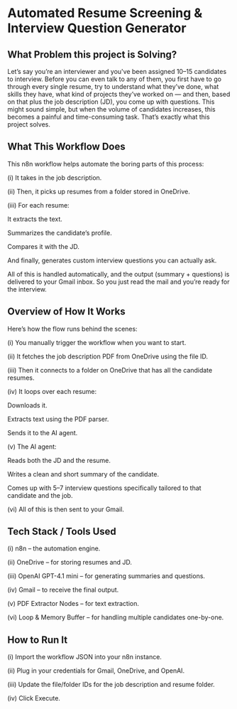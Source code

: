 # Automated Resume Screening & Interview Question Generator
## What Problem this project is Solving?
Let’s say you’re an interviewer and you've been assigned 10–15 candidates to interview. Before you can even talk to any of them, you first have to go through every single resume, try to understand what they’ve done, what skills they have, what kind of projects they’ve worked on — and then, based on that plus the job description (JD), you come up with questions. This might sound simple, but when the volume of candidates increases, this becomes a painful and time-consuming task.
That’s exactly what this project solves.

## What This Workflow Does
This n8n workflow helps automate the boring parts of this process:

(i) It takes in the job description.

(ii) Then, it picks up resumes from a folder stored in OneDrive.

(iii) For each resume:

It extracts the text.

Summarizes the candidate’s profile.

Compares it with the JD.

And finally, generates custom interview questions you can actually ask.

All of this is handled automatically, and the output (summary + questions) is delivered to your Gmail inbox. So you just read the mail and you’re ready for the interview.

## Overview of How It Works
Here’s how the flow runs behind the scenes:

(i) You manually trigger the workflow when you want to start.

(ii) It fetches the job description PDF from OneDrive using the file ID.

(iii) Then it connects to a folder on OneDrive that has all the candidate resumes.

(iv) It loops over each resume:

Downloads it.

Extracts text using the PDF parser.

Sends it to the AI agent.

(v) The AI agent:

Reads both the JD and the resume.

Writes a clean and short summary of the candidate.

Comes up with 5–7 interview questions specifically tailored to that candidate and the job.

(vi) All of this is then sent to your Gmail.

## Tech Stack / Tools Used
(i) n8n – the automation engine.

(ii) OneDrive – for storing resumes and JD.

(iii) OpenAI GPT-4.1 mini – for generating summaries and questions.

(iv) Gmail – to receive the final output.

(v) PDF Extractor Nodes – for text extraction.

(vi) Loop & Memory Buffer – for handling multiple candidates one-by-one.

## How to Run It
(i) Import the workflow JSON into your n8n instance.

(ii) Plug in your credentials for Gmail, OneDrive, and OpenAI.

(iii) Update the file/folder IDs for the job description and resume folder.

(iv) Click Execute.



